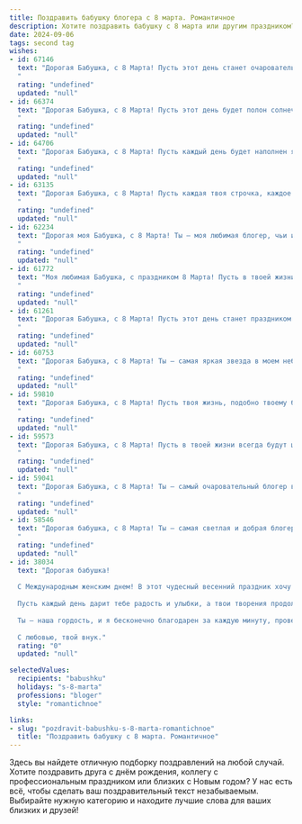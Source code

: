```yaml
---
title: Поздравить бабушку блогера с 8 марта. Романтичное
description: Хотите поздравить бабушку с 8 марта или другим праздником? Наш ИИ создаст незабываемое поздравление, а вы обязательно выделитесь среди других.  
date: 2024-09-06
tags: second tag
wishes:
- id: 67146
  text: "Дорогая Бабушка, с 8 Марта! Пусть этот день станет очаровательным моментом в твоей жизни, полным самых ярких эмоций и нежных чувств.  Ты —  настоящий источник вдохновения, твоя душа полна тепла и света. Спасибо за твое умение создавать уют и радость, за твои мудрые советы и бесконечную любовь. Желаю тебе всегда оставаться такой же прекрасной, любимой и счастливой! 🌸
  "
  rating: "undefined"
  updated: "null"
- id: 66374
  text: "Дорогая Бабушка, с 8 Марта! Пусть этот день будет полон солнечного света, весеннего тепла и нежных улыбок. Ты — настоящая звезда,  твоя искренность и доброта светят ярче, чем любая блогерская слава. Желаю тебе счастья, любви, вдохновения и всегда оставаться такой же красивой и лучезарной!
  "
  rating: "undefined"
  updated: "null"
- id: 64706
  text: "Дорогая Бабушка, с 8 Марта! Пусть каждый день будет наполнен яркими красками, как твои блоги, а душа пестрит любовью и вдохновением! 💖
  "
  rating: "undefined"
  updated: "null"
- id: 63135
  text: "Дорогая Бабушка, с 8 Марта! Пусть каждая твоя строчка, каждое видео будет наполнено любовью и теплом, а твои подписчики дарят тебе море вдохновения. Ты - прекрасная, талантливая,  умная и  светлая женщина.  Пусть твоя жизнь будет наполнена  радостью,  счастьем и  успехом!
  "
  rating: "undefined"
  updated: "null"
- id: 62234
  text: "Дорогая моя Бабушка, с 8 Марта! Ты — моя любимая блогер, чьи истории вдохновляют, а советы ценнее золота. Спасибо за твою мудрость, нежность и любовь. Пусть этот день будет наполнен радостью и весенним очарованием!
  "
  rating: "undefined"
  updated: "null"
- id: 61772
  text: "Моя любимая Бабушка, с праздником 8 Марта! Пусть в твоей жизни всегда царит весна, вдохновение и любовь, как в твоем блоге. Спасибо, что делишься с миром своими талантами и мудростью. Ты - настоящая звезда, и я безмерно горжусь тобой!
  "
  rating: "undefined"
  updated: "null"
- id: 61261
  text: "Дорогая Бабушка, с 8 Марта! Пусть этот день станет праздником весны в твоей душе, а любовь и радость окружают тебя каждый миг. Твой талант блогера вдохновляет, а мудрость и доброта согревают всех вокруг. Ты – настоящий пример женственности и красоты!
  "
  rating: "undefined"
  updated: "null"
- id: 60753
  text: "Дорогая Бабушка, с 8 Марта! Ты – самая яркая звезда в моем небосклоне, твоя любовь – лучик солнца, согревающий мою душу. Спасибо за твою нежную заботу, за твои мудрые советы, за твой безграничный оптимизм. Пусть твоя жизнь будет полна радости, новых открытий и вдохновения. С праздником, моя дорогая!
  "
  rating: "undefined"
  updated: "null"
- id: 59810
  text: "Дорогая Бабушка, с 8 Марта! Пусть твоя жизнь, подобно твоему блогу, будет наполнена яркими красками, интересными историями и искренними чувствами. Пусть каждый день приносит тебе радость, вдохновение и любовь!
  "
  rating: "undefined"
  updated: "null"
- id: 59573
  text: "Дорогая Бабушка, с 8 Марта! Пусть в твоей жизни всегда будут цветы, как в твоем блоге, пусть каждый твой день будет полон ярких моментов, а душа — светлой радости. Спасибо за твою мудрость и вдохновение, ты — настоящая звезда!
  "
  rating: "undefined"
  updated: "null"
- id: 59041
  text: "Дорогая Бабушка, с 8 Марта! Ты – самый очаровательный блогер в мире, с душой, сияющей теплом и любовью, с мудростью, подобной весенним лучам солнца. Пусть твой каждый день будет полон радости, вдохновения и блестящих идей!
  "
  rating: "undefined"
  updated: "null"
- id: 58546
  text: "Дорогая бабушка, с 8 Марта! Ты — самая светлая и добрая блогерша, умеющая вдохновлять и дарить радость миллионам сердец. Пусть твой талант всегда сияет яркой звездой, а жизнь будет наполнена любовью, счастьем и вдохновением!
  "
  rating: "undefined"
  updated: "null"
- id: 38034
  text: "Дорогая бабушка!
  
  С Международным женским днем! В этот чудесный весенний праздник хочу поздравить тебя с твоей невероятной красотой и мудростью, которые вдохновляют всех вокруг. Ты — не просто бабушка, ты — настоящая волшебница, создающая уют и тепло в нашем доме, а также блестящая блогерша, делящая с миром свои мысли и переживания.
  
  Пусть каждый день дарит тебе радость и улыбки, а твои творения продолжают находить отклик в сердцах людей. Желаю здоровья, счастья и неисчерпаемого вдохновения для новых идей!
  
  Ты — наша гордость, и я бесконечно благодарен за каждую минуту, проведённую с тобой. Пусть весна приносит только положительные эмоции и новые свершения!
  
  С любовью, твой внук."
  rating: "0"
  updated: "null"

selectedValues:
  recipients: "babushku"
  holidays: "s-8-marta"
  professions: "bloger"
  style: "romantichnoe"

links:
- slug: "pozdravit-babushku-s-8-marta-romantichnoe"
  title: "Поздравить бабушку с 8 марта. Романтичное"
---
```


Здесь вы найдете отличную подборку поздравлений на любой случай. 
Хотите поздравить друга с днём рождения, коллегу с профессиональным праздником или близких с Новым годом? У нас есть всё, чтобы сделать ваш поздравительный текст незабываемым. Выбирайте нужную категорию и находите лучшие слова для ваших близких и друзей!
